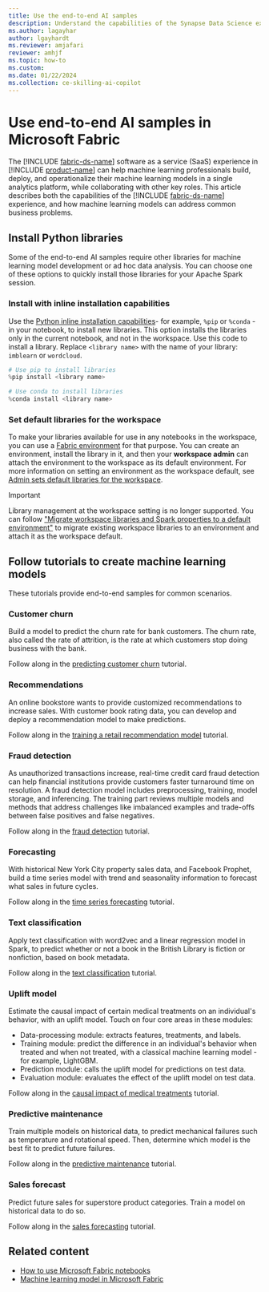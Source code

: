 ```yaml
---
title: Use the end-to-end AI samples
description: Understand the capabilities of the Synapse Data Science experience and examples of how machine learning models can address your common business problems.
ms.author: lagayhar 
author: lgayhardt
ms.reviewer: amjafari
reviewer: amhjf
ms.topic: how-to
ms.custom:
ms.date: 01/22/2024
ms.collection: ce-skilling-ai-copilot
---
```


# Use end-to-end AI samples in Microsoft Fabric

The [!INCLUDE [fabric-ds-name](includes/fabric-ds-name.md)] software as a service (SaaS) experience in [!INCLUDE [product-name](../includes/product-name.md)] can help machine learning professionals build, deploy, and operationalize their machine learning models in a single analytics platform, while collaborating with other key roles. This article describes both the capabilities of the [!INCLUDE [fabric-ds-name](includes/fabric-ds-name.md)] experience, and how machine learning models can address common business problems.

## Install Python libraries

Some of the end-to-end AI samples require other libraries for machine learning model development or ad hoc data analysis. You can choose one of these options to quickly install those libraries for your Apache Spark session.

### Install with inline installation capabilities

Use the [Python inline installation capabilities](../data-engineering/library-management.md#python-in-line-installation)- for example, `%pip` or `%conda` - in your notebook, to install new libraries. This option installs the libraries only in the current notebook, and not in the workspace. Use this code to install a library. Replace `<library name>` with the name of your library: `imblearn` or `wordcloud`.

```python
# Use pip to install libraries
%pip install <library name>

# Use conda to install libraries
%conda install <library name>
```

### Set default libraries for the workspace

To make your libraries available for use in any notebooks in the workspace, you can use a [Fabric environment](https://aka.ms/fabric/create-environment) for that purpose. You can create an environment, install the library in it, and then your __workspace admin__ can attach the environment to the workspace as its default environment. For more information on setting an environment as the workspace default, see [Admin sets default libraries for the workspace](../data-engineering/library-management.md#scenario-1-admin-sets-default-libraries-for-the-workspace).

> [!IMPORTANT]
> Library management at the workspace setting is no longer supported. You can follow ["Migrate workspace libraries and Spark properties to a default environment"](../data-engineering/environment-workspace-migration.md) to migrate existing workspace libraries to an environment and attach it as the workspace default.

## Follow tutorials to create machine learning models

These tutorials provide end-to-end samples for common scenarios.

### Customer churn

Build a model to predict the churn rate for bank customers. The churn rate, also called the rate of attrition, is the rate at which customers stop doing business with the bank.

Follow along in the [predicting customer churn](customer-churn.md) tutorial.

### Recommendations

An online bookstore wants to provide customized recommendations to increase sales. With customer book rating data, you can develop and deploy a recommendation model to make predictions.

Follow along in the [training a retail recommendation model](retail-recommend-model.md) tutorial.

### Fraud detection

As unauthorized transactions increase, real-time credit card fraud detection can help financial institutions provide customers faster turnaround time on resolution. A fraud detection model includes preprocessing, training, model storage, and inferencing. The training part reviews multiple models and methods that address challenges like imbalanced examples and trade-offs between false positives and false negatives.

Follow along in the [fraud detection](fraud-detection.md) tutorial.

### Forecasting

With historical New York City property sales data, and Facebook Prophet, build a time series model with trend and seasonality information to forecast what sales in future cycles.

Follow along in the [time series forecasting](time-series-forecasting.md) tutorial.

### Text classification

Apply text classification with word2vec and a linear regression model in Spark, to predict whether or not a book in the British Library is fiction or nonfiction, based on book metadata.

Follow along in the [text classification](title-genre-classification.md) tutorial.

### Uplift model

Estimate the causal impact of certain medical treatments on an individual's behavior, with an uplift model. Touch on four core areas in these modules:

- Data-processing module: extracts features, treatments, and labels.
- Training module: predict the difference in an individual's behavior when treated and when not treated, with a classical machine learning model - for example, LightGBM.
- Prediction module: calls the uplift model for predictions on test data.
- Evaluation module: evaluates the effect of the uplift model on test data.

Follow along in the [causal impact of medical treatments](uplift-modeling.md) tutorial.

### Predictive maintenance

Train multiple models on historical data, to predict mechanical failures such as temperature and rotational speed. Then, determine which model is the best fit to predict future failures.

Follow along in the [predictive maintenance](predictive-maintenance.md) tutorial.

### Sales forecast

Predict future sales for superstore product categories. Train a model on historical data to do so.

Follow along in the [sales forecasting](sales-forecasting.md) tutorial.

## Related content

- [How to use Microsoft Fabric notebooks](../data-engineering/how-to-use-notebook.md)
- [Machine learning model in Microsoft Fabric](machine-learning-model.md)